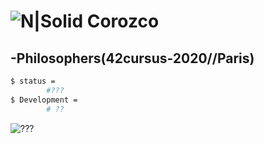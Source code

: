# ![N|Solid](https://i.ibb.co/vsr6w99/original.png) Corozco
## -Philosophers(42cursus-2020//Paris)

```sh
$ status =
    	#???
$ Development =
        # ??
```

![???](???)

